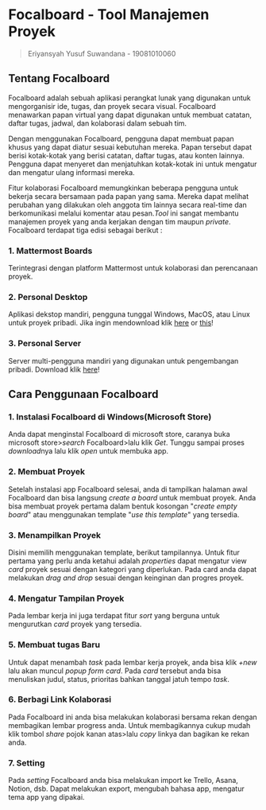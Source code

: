 # Focalboard - Tool Manajemen Proyek

> Eriyansyah Yusuf Suwandana - 19081010060

## Tentang Focalboard
Focalboard adalah sebuah aplikasi perangkat lunak yang digunakan untuk mengorganisir ide, tugas, dan proyek secara visual. Focalboard menawarkan papan virtual yang dapat digunakan untuk membuat catatan, daftar tugas, jadwal, dan kolaborasi dalam sebuah tim.

Dengan menggunakan Focalboard, pengguna dapat membuat papan khusus yang dapat diatur sesuai kebutuhan mereka. Papan tersebut dapat berisi kotak-kotak yang berisi catatan, daftar tugas, atau konten lainnya. Pengguna dapat menyeret dan menjatuhkan kotak-kotak ini untuk mengatur dan mengatur ulang informasi mereka.

Fitur kolaborasi Focalboard memungkinkan beberapa pengguna untuk bekerja secara bersamaan pada papan yang sama. Mereka dapat melihat perubahan yang dilakukan oleh anggota tim lainnya secara real-time dan berkomunikasi melalui komentar atau pesan.*Tool* ini sangat membantu manajemen proyek yang anda kerjakan dengan tim maupun *private*. Focalboard terdapat tiga edisi sebagai berikut :

### 1. Mattermost Boards
Terintegrasi dengan platform Mattermost untuk kolaborasi dan perencanaan proyek.

### 2. Personal Desktop 
Aplikasi dekstop mandiri, pengguna tunggal Windows, MacOS, atau Linux untuk proyek pribadi. Jika ingin mendownload klik [here](https://github.com/mattermost/focalboard/releases) or [this](https://www.focalboard.com/download/personal-edition/desktop/)!

### 3. Personal Server 
Server multi-pengguna mandiri yang digunakan untuk pengembangan pribadi. Download klik [here](https://www.focalboard.com/download/personal-edition/ubuntu/)!

## Cara Penggunaan Focalboard

### 1. Instalasi Focalboard di Windows(Microsoft Store)
Anda dapat menginstal Focalboard di microsoft store, caranya buka microsoft store>*search* Focalboard>lalu klik *Get*. Tunggu sampai proses *download*nya lalu klik *open* untuk membuka app.

### 2. Membuat Proyek
Setelah instalasi app Focalboard selesai, anda di tampilkan halaman awal Focalboard dan bisa langsung *create a board* untuk membuat proyek. Anda bisa membuat proyek pertama dalam bentuk kosongan "*create empty board*" atau menggunakan template "*use this template*" yang tersedia.

### 3. Menampilkan Proyek
Disini memilih menggunakan template, berikut tampilannya. Untuk fitur pertama yang perlu anda ketahui adalah *properties* dapat mengatur view *card* proyek sesuai dengan kategori yang diperlukan. Pada card anda dapat melakukan *drag and drop* sesuai dengan keinginan dan progres proyek.

### 4. Mengatur Tampilan Proyek
Pada lembar kerja ini juga terdapat fitur *sort* yang berguna untuk mengurutkan *card* proyek yang tersedia.

### 5. Membuat tugas Baru
Untuk dapat menambah *task* pada lembar kerja proyek, anda bisa klik *+new* lalu akan muncul *popup form card*. Pada *card* tersebut anda bisa menuliskan judul, status, prioritas bahkan tanggal jatuh tempo *task*.

### 6. Berbagi Link Kolaborasi
Pada Focalboard ini anda bisa melakukan kolaborasi bersama rekan dengan membagikan lembar progress anda. Untuk membagikannya cukup mudah klik tombol *share* pojok kanan atas>lalu *copy* linkya dan bagikan ke rekan anda.

### 7. Setting
Pada *setting* Focalboard anda bisa melakukan import ke Trello, Asana, Notion, dsb. Dapat melakukan export, mengubah bahasa app, mengatur tema app yang dipakai.
